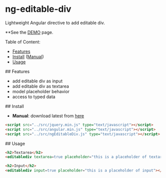 
ng-editable-div
===================

Lightweight Angular directive to add editable div.

**See the <a href="https://github.com/Mehrdad-Dadkhah/ng-editable-div/tree/master/demo" target="_blank">DEMO</a> page.

Table of Content:
* [Features](#features)
* [Install](#install) ([Manual](#manual))
* [Usage](#usage)

##<a name="features"></a> Features
* add editable div as input
* add editable div as textarea
* model placeholder behavior
* access to typed data

##<a name="install"></a> Install

* <a name="manual"></a>**Manual**: download latest from [here](https://github.com/Mehrdad-Dadkhah/ng-editable-div/tree/master)

```html
<script src="../src/jquery.min.js" type="text/javascript"></script>
<script src="../src/angular.min.js" type="text/javascript"></script>
<script src="../src/ngEditableDiv.js" type="text/javascript"></script>
```

##<a name="usage"></a> Usage

```html
<h2>Textarea</h2>
<editablediv textarea=true placeholder="this is a placeholder of textarea"></editablediv>

<h2>Input</h2>
<editablediv input=true placeholder="this is a placeholder of input"></editablediv>
```